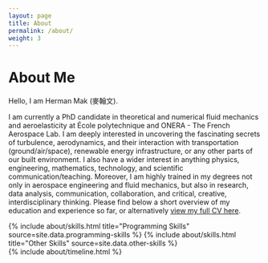 ```yaml
---
layout: page
title: About
permalink: /about/
weight: 3
---
```


# **About Me**

Hello, I am Herman Mak (麥翰文).

I am currently a PhD candidate in theoretical and numerical fluid mechanics and aeroelasticity at École polytechnique and ONERA - The French Aerospace Lab. I am deeply interested in uncovering the fascinating secrets of turbulence, aerodynamics, and their interaction with transportation (ground/air/space), renewable energy infrastructure, or any other parts of our built environment. I also have a wider interest in anything physics, engineering, mathematics, technology, and scientific communication/teaching. Moreover, I am highly trained in my degrees not only in aerospace engineering and fluid mechanics, but also in research, data analysis, communication, collaboration, and critical, creative, interdisciplinary thinking. Please find below a short overview of my education and experience so far, or alternatively [view my full CV here](../assets/build/Mak_H_CV.pdf).

<div class="row">
{% include about/skills.html title="Programming Skills" source=site.data.programming-skills %}
{% include about/skills.html title="Other Skills" source=site.data.other-skills %}
</div>

<div class="row">
{% include about/timeline.html %}
</div>
